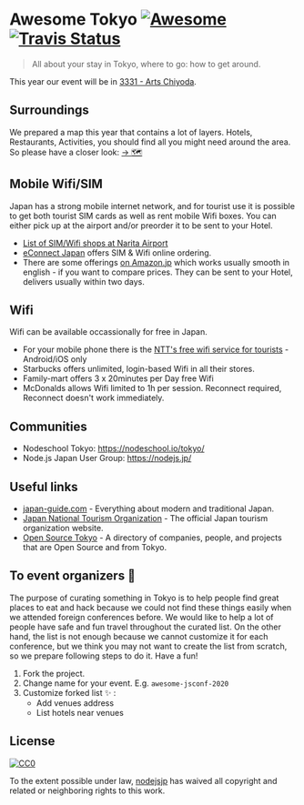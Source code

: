 [awesome-link]:  https://github.com/sindresorhus/awesome
[awesome-badge]: https://cdn.rawgit.com/sindresorhus/awesome/d7305f38d29fed78fa85652e3a63e154dd8e8829/media/badge.svg
[travis-link]:   https://travis-ci.org/nodejsjp/awesome-tokyo
[travis-badge]:  https://travis-ci.org/nodejsjp/awesome-tokyo.svg?branch=master

# Awesome Tokyo [![Awesome][awesome-badge]][awesome-link] [![Travis Status][travis-badge]][travis-link]

> All about your stay in Tokyo, where to go: how to get around.

This year our event will be in [3331 - Arts Chiyoda](https://goo.gl/maps/RMeTkrxaAyjkZhRn7).

## Surroundings

We prepared a map this year that contains a lot of layers. Hotels, Restaurants, Activities, you should find all you might need around the area. So please have a closer look: [→ 🗺](https://drive.google.com/open?id=1EHjtxICBFoB_QKSJC9fPTEi-AP2wm_Hl&usp=sharing)

## Mobile Wifi/SIM

Japan has a strong mobile internet network, and for tourist use it is possible to get both tourist SIM cards as well as rent mobile Wifi boxes. You can either pick up at the airport and/or preorder it to be sent to your Hotel.

+ [List of SIM/Wifi shops at Narita Airport](https://www.narita-airport.jp/en/service/svc_19)
+ [eConnect Japan](https://www.econnectjapan.com/) offers SIM & Wifi online ordering.
+ There are some offerings [on Amazon.jp](https://www.amazon.co.jp/s/gp/search/ref=sr_nr_p_n_feature_twenty_b_1?fst=as%3Aoff&rh=n%3A5470982051%2Ck%3ATravel+SIM%2Cp_n_feature_twenty_browse-bin%3A5470990051&keywords=Travel+SIM&ie=UTF8&qid=1541830640&rnid=5470989051) which works usually smooth in english - if you want to compare prices. They can be sent to your Hotel, delivers usually within two days.

## Wifi

Wifi can be available occassionally for free in Japan.

+ For your mobile phone there is the [NTT's free wifi service for tourists](http://www.ntt-bp.net/jcfw/en.html) - Android/iOS only
+ Starbucks offers unlimited, login-based Wifi in all their stores.
+ Family-mart offers 3 x 20minutes per Day free Wifi 
+ McDonalds allows Wifi limited to 1h per session. Reconnect required, Reconnect doesn't work immediately.

## Communities
+ Nodeschool Tokyo: https://nodeschool.io/tokyo/
+ Node.js Japan User Group: https://nodejs.jp/

## Useful links

+ [japan-guide.com](https://www.japan-guide.com/) - Everything about modern and traditional Japan.
+ [Japan National Tourism Organization](https://www.jnto.go.jp/eng/) - The official Japan tourism organization website.
+ [Open Source Tokyo](https://github.com/opensourcecities/tokyo) - A directory of companies, people, and projects that are Open Source and from Tokyo.

## To event organizers :raised_hands:

The purpose of curating something in Tokyo is to help people find great places to eat and hack because we could not find these things easily when we attended foreign conferences before. We would like to help a lot of people have safe and fun travel throughout the curated list. On the other hand, the list is not enough because we cannot customize it for each conference, but we think you may not want to create the list from scratch, so we prepare following steps to do it. Have a fun!

1. Fork the project.
2. Change name for your event. E.g. `awesome-jsconf-2020`
3. Customize forked list :sparkles: :
   + Add venues address
   + List hotels near venues

## License

[![CC0](http://mirrors.creativecommons.org/presskit/buttons/88x31/svg/cc-zero.svg)](https://creativecommons.org/publicdomain/zero/1.0/)

To the extent possible under law, [nodejsjp](https://github.com/nodejsjp) has waived all copyright and related or neighboring rights to this work.
